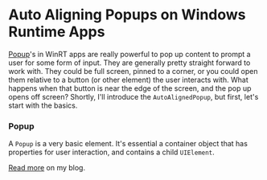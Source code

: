 Auto Aligning Popups on Windows Runtime Apps
====================

[Popup](http://msdn.microsoft.com/en-us/library/windows/apps/windows.ui.xaml.controls.primitives.popup.aspx)'s in WinRT apps are really powerful to pop up content to prompt a user for some form of input. They are generally pretty straight forward to work with. They could be full screen, pinned to a corner, or you could open them relative to a button (or other element) the user interacts with. What happens when that button is near the edge of the screen, and the pop up opens off screen? Shortly, I'll introduce the `AutoAlignedPopup`, but first, let's start with the basics.

### Popup
A `Popup` is a very basic element. It's essential a container object that has properties for user interaction, and contains a child `UIElement`.

[Read more](http://bit.ly/1zq5NPM) on my blog.
